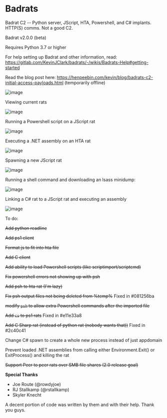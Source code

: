 # Badrats

Badrat C2 -- Python server, JScript, HTA, Powershell, and C# implants. HTTP(S) comms. Not a good C2.

Badrat v2.0.0 (beta)

Requires Python 3.7 or higher

For help setting up Badrat and other information, read: https://gitlab.com/KevinJClark/badrats/-/wikis/Badrats-Help#getting-started

Read the blog post here: https://henpeebin.com/kevin/blog/badrats-c2-initial-access-payloads.html (temporarily offline)

![image](/uploads/cbfcd07a4fd7e45f041ae767a0140fee/image.png)

Viewing current rats

![image](/uploads/3e8994413ee9361481a8ff3e716808f4/image.png)

Running a Powershell script on a JScript rat

![image](/uploads/eff101c935bad844f983c3b26c798b58/image.png)

Executing a .NET assembly on an HTA rat

![image](/uploads/7591708ca4153e19eeb6ea60fc5c6348/image.png)

Spawning a new JScript rat

![image](/uploads/34f5577456977583be9c5da7be7bf281/image.png)

Running a shell command and downloading an lsass minidump:

![image](/uploads/2bba67c073d5744cbebd24f60c8e891a/image.png)

Linking a C# rat to a JScript rat and executing an assembly

![image](/uploads/e244425daf0f5c069703c4a238578a79/image.png)



To do:

~~Add python readline~~

~~Add ps1 client~~

~~Format js to fit into hta file~~

~~Add C client~~

~~Add ability to load Powershell scripts (like scriptimport/scriptcmd)~~

~~Fix powershell errors not showing up with psh~~

~~Add psh to hta rat (I'm lazy)~~

~~Fix psh output files not being deleted from %temp%~~ Fixed in #081256ba

~~modify `psh` to allow extra Powershell commands after the imported file~~

~~Add `cs` to ps1 rats~~ Fixed in #e11e33a8

~~Add C Sharp rat (instead of python rat (nobody wants that))~~ Fixed in #2c40c41

Change C# spawn to create a whole new process instead of just appdomain

Prevent loaded .NET assemblies from calling either Environment.Exit() or ExitProcess() and killing the rat

~~Support Peer to peer rats over SMB file shares (2.0 release goal)~~

**Special Thanks**

* Joe Route (@rowdyjoe)
* RJ Stallkamp (@rstallkamp)
* Skyler Knecht

A decent portion of code was written by them and with their help. Thank you guys.

